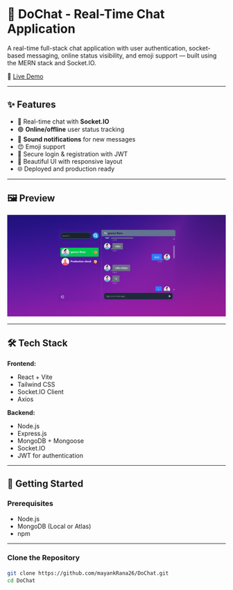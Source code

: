 # 💬 DoChat - Real-Time Chat Application

A real-time full-stack chat application with user authentication, socket-based messaging, online status visibility, and emoji support — built using the MERN stack and Socket.IO.

🔗 [Live Demo](https://dochat-production.onrender.com)  


---

## ✨ Features

- 🔌 Real-time chat with **Socket.IO**
- 🟢 **Online/offline** user status tracking
- 🔔 **Sound notifications** for new messages
- 😍 Emoji support
- 🔐 Secure login & registration with JWT
- 🎨 Beautiful UI with responsive layout
- 🌐 Deployed and production ready

---

## 🖼️ Preview

![DoChat Screenshot](./image-production.png)

---

## 🛠️ Tech Stack

**Frontend:**
- React + Vite
- Tailwind CSS
- Socket.IO Client
- Axios

**Backend:**
- Node.js
- Express.js
- MongoDB + Mongoose
- Socket.IO
- JWT for authentication

---

## 🚀 Getting Started

### Prerequisites

- Node.js
- MongoDB (Local or Atlas)
- npm

---

### Clone the Repository

```bash
git clone https://github.com/mayankRana26/DoChat.git
cd DoChat
